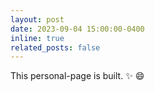 ```yaml
---
layout: post
date: 2023-09-04 15:00:00-0400
inline: true
related_posts: false
---
```


This personal-page is built. :sparkles: :smile:
